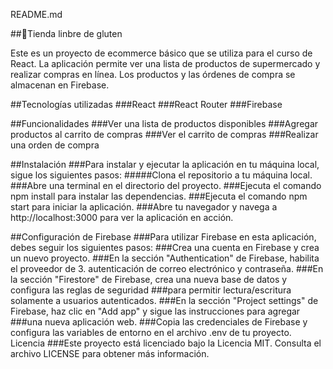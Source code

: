 README.md

##🛒Tienda linbre de gluten

Este es un proyecto de ecommerce básico que se utiliza para el curso de React. La aplicación permite ver una lista de productos de supermercado y realizar compras en línea. Los productos y las órdenes de compra se almacenan en Firebase.

##Tecnologías utilizadas
###React
###React Router
###Firebase

##Funcionalidades
###Ver una lista de productos disponibles
###Agregar productos al carrito de compras
###Ver el carrito de compras
###Realizar una orden de compra

##Instalación
###Para instalar y ejecutar la aplicación en tu máquina local, sigue los siguientes pasos:
#####Clona el repositorio a tu máquina local.
###Abre una terminal en el directorio del proyecto.
###Ejecuta el comando npm install para instalar las dependencias.
###Ejecuta el comando npm start para iniciar la aplicación.
###Abre tu navegador y navega a http://localhost:3000 para ver la aplicación en acción.

##Configuración de Firebase
###Para utilizar Firebase en esta aplicación, debes seguir los siguientes pasos:
###Crea una cuenta en Firebase y crea un nuevo proyecto.
###En la sección "Authentication" de Firebase, habilita el proveedor de 3. autenticación de correo electrónico y contraseña.
###En la sección "Firestore" de Firebase, crea una nueva base de datos y configura las reglas de seguridad ###para permitir lectura/escritura solamente a usuarios autenticados.
###En la sección "Project settings" de Firebase, haz clic en "Add app" y sigue las instrucciones para agregar ###una nueva aplicación web.
###Copia las credenciales de Firebase y configura las variables de entorno en el archivo .env de tu proyecto.
Licencia
###Este proyecto está licenciado bajo la Licencia MIT. Consulta el archivo LICENSE para obtener más información.